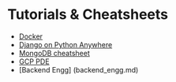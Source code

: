 # Tutorials & Cheatsheets

- [Docker](Docker.md)
- [Django on Python Anywhere](django-pythonanywhere.md)
- [MongoDB cheatsheet](MongoDB.md)
- [GCP PDE](gcp_pde.MD)
- [Backend Engg] (backend_engg.md)